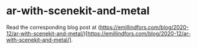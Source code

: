 # ar-with-scenekit-and-metal

Read the corresponding blog post at (https://emillindfors.com/blog/2020-12/ar-with-scenekit-and-metal/)[https://emillindfors.com/blog/2020-12/ar-with-scenekit-and-metal/].
